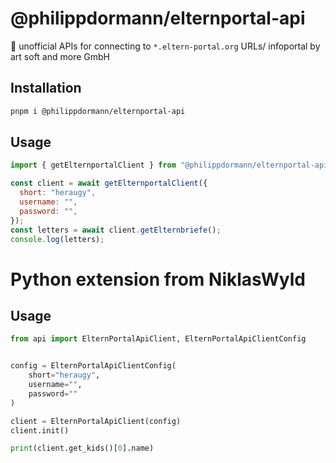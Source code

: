 # @philippdormann/elternportal-api
🔌 unofficial APIs for connecting to `*.eltern-portal.org` URLs/ infoportal by art soft and more GmbH

## Installation
```bash
pnpm i @philippdormann/elternportal-api
```
## Usage
```js
import { getElternportalClient } from "@philippdormann/elternportal-api";

const client = await getElternportalClient({
  short: "heraugy",
  username: "",
  password: "",
});
const letters = await client.getElternbriefe();
console.log(letters);
```

# Python extension from NiklasWyld

## Usage
```py
from api import ElternPortalApiClient, ElternPortalApiClientConfig


config = ElternPortalApiClientConfig(
    short="heraugy",
    username="",
    password=""
)

client = ElternPortalApiClient(config)
client.init()

print(client.get_kids()[0].name)
````
